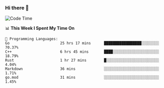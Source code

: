### Hi there 👋

<!--
**CrazyCollin/crazycollin** is a ✨ _special_ ✨ repository because its `README.md` (this file) appears on your GitHub profile.

Here are some ideas to get you started:

- 🔭 I’m currently working on ...
- 🌱 I’m currently learning ...
- 👯 I’m looking to collaborate on ...
- 🤔 I’m looking for help with ...
- 💬 Ask me about ...
- 📫 How to reach me: ...
- 😄 Pronouns: ...
- ⚡ Fun fact: ...
-->

<!--START_SECTION:waka-->
![Code Time](http://img.shields.io/badge/Code%20Time-224%20hrs%2048%20mins-blue)

📊 **This Week I Spent My Time On** 

```text
💬 Programming Languages: 
Go                       25 hrs 17 mins      █████████████████░░░░░░░░   70.37% 
C++                      6 hrs 45 mins       ████░░░░░░░░░░░░░░░░░░░░░   18.79% 
Rust                     1 hr 27 mins        █░░░░░░░░░░░░░░░░░░░░░░░░   4.04% 
Markdown                 36 mins             ░░░░░░░░░░░░░░░░░░░░░░░░░   1.71% 
go.mod                   31 mins             ░░░░░░░░░░░░░░░░░░░░░░░░░   1.45%

```


<!--END_SECTION:waka-->
